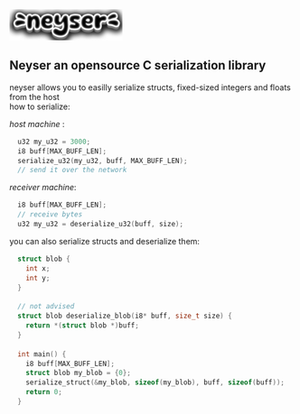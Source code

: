 <img src = "https://github.com/Nizarll/neyser/blob/master/img/logo.png?raw=true" width="200" height ="55">

## Neyser an opensource C serialization library

neyser allows you to easilly serialize structs, fixed-sized integers and floats from the host \
how to serialize: 

*host machine* :
```c
  u32 my_u32 = 3000;
  i8 buff[MAX_BUFF_LEN];
  serialize_u32(my_u32, buff, MAX_BUFF_LEN);
  // send it over the network
```

*receiver machine*:
```c
  i8 buff[MAX_BUFF_LEN];
  // receive bytes
  u32 my_u32 = deserialize_u32(buff, size);
```

you can also serialize structs and deserialize them:

```c
  struct blob {
    int x;
    int y;
  }
  
  // not advised
  struct blob deserialize_blob(i8* buff, size_t size) {
    return *(struct blob *)buff;
  }

  int main() {
    i8 buff[MAX_BUFF_LEN];
    struct blob my_blob = {0};
    serialize_struct(&my_blob, sizeof(my_blob), buff, sizeof(buff));
    return 0;
  }
```
